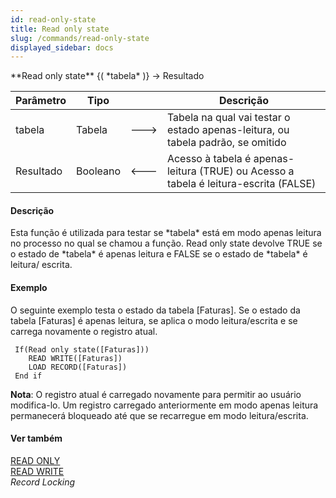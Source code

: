 ```yaml
---
id: read-only-state
title: Read only state
slug: /commands/read-only-state
displayed_sidebar: docs
---
```


<!--REF #_command_.Read only state.Syntax-->**Read only state** {( *tabela* )} -> Resultado<!-- END REF-->
<!--REF #_command_.Read only state.Params-->
| Parâmetro | Tipo |  | Descrição |
| --- | --- | --- | --- |
| tabela | Tabela | &#x1F852; | Tabela na qual vai testar o estado apenas-leitura, ou tabela padrão, se omitido |
| Resultado | Booleano | &#x1F850; | Acesso à tabela é apenas-leitura (TRUE) ou Acesso a tabela é leitura-escrita (FALSE) |

<!-- END REF-->

#### Descrição 

<!--REF #_command_.Read only state.Summary-->Esta função é utilizada para testar se *tabela* está em modo apenas leitura no processo no qual se chamou a função.<!-- END REF--> Read only state devolve TRUE se o estado de *tabela* é apenas leitura e FALSE se o estado de *tabela* é leitura/ escrita.

#### Exemplo 

O seguinte exemplo testa o estado da tabela \[Faturas\]. Se o estado da tabela \[Faturas\] é apenas leitura, se aplica o modo leitura/escrita e se carrega novamente o registro atual.  

```4d
 If(Read only state([Faturas]))
    READ WRITE([Faturas])
    LOAD RECORD([Faturas])
 End if
```

**Nota**: O registro atual é carregado novamente para permitir ao usuário modifica-lo. Um registro carregado anteriormente em modo apenas leitura permanecerá bloqueado até que se recarregue em modo leitura/escrita.

  

#### Ver também 

[READ ONLY](read-only.md)  
[READ WRITE](read-write.md)  
*Record Locking*  